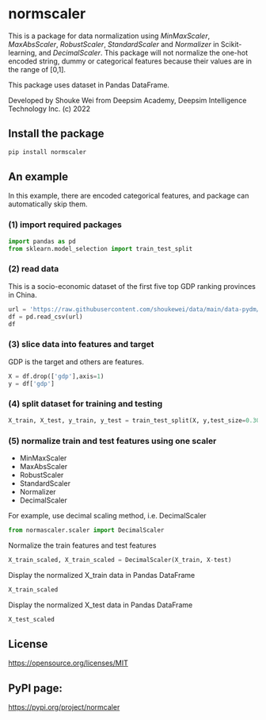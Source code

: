# normscaler

This is a package for data normalization using *MinMaxScaler*, *MaxAbsScaler*, *RobustScaler*, *StandardScaler* and *Normalizer* in Scikit-learning, and *DecimalScaler*. This package will not normalize the one-hot encoded string, dummy or categorical features because their values are in the range of [0,1].

This package uses dataset in Pandas DataFrame. 

Developed by Shouke Wei from Deepsim Academy, Deepsim Intelligence Technology Inc. (c) 2022

## Install the package
```python
pip install normscaler
```

## An example
In this example, there are encoded categorical features, and package can automatically skip them.

### (1) import required packages
```python
import pandas as pd
from sklearn.model_selection import train_test_split
```

### (2) read data
This is a socio-economic dataset of the first five top GDP ranking provinces in China.
```python
url = 'https://raw.githubusercontent.com/shoukewei/data/main/data-pydm/gdp_china_encoded.csv'
df = pd.read_csv(url)
df
```
### (3) slice data into features and target
GDP is the target and others are features.
```python
X = df.drop(['gdp'],axis=1)
y = df['gdp']
```
### (4) split dataset for training and testing
```python
X_train, X_test, y_train, y_test = train_test_split(X, y,test_size=0.30, random_state=1)
```

### (5) normalize train and test features using one scaler
- MinMaxScaler
- MaxAbsScaler
- RobustScaler
- StandardScaler
- Normalizer
- DecimalScaler  

For example, use decimal scaling method, i.e. DecimalScaler
```python
from normascaler.scaler import DecimalScaler
```
Normalize the train features and test features
```python
X_train_scaled, X_train_scaled = DecimalScaler(X_train, X-test)
```
Display the normalized X_train data in Pandas DataFrame
```python
X_train_scaled
```
Display the normalized X_test data in Pandas DataFrame
```python
X_test_scaled
```
## License
https://opensource.org/licenses/MIT

## PyPI page: 
https://pypi.org/project/normcaler

